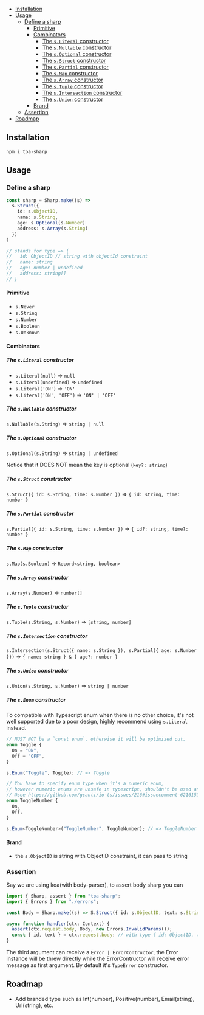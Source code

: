 <!-- START doctoc generated TOC please keep comment here to allow auto update -->
<!-- DON'T EDIT THIS SECTION, INSTEAD RE-RUN doctoc TO UPDATE -->

- [Installation](#installation)
- [Usage](#usage)
  - [Define a sharp](#define-a-sharp)
    - [Primitive](#primitive)
    - [Combinators](#combinators)
      - [The `s.Literal` constructor](#the-sliteral-constructor)
      - [The `s.Nullable` constructor](#the-snullable-constructor)
      - [The `s.Optional` constructor](#the-soptional-constructor)
      - [The `s.Struct` constructor](#the-sstruct-constructor)
      - [The `s.Partial` constructor](#the-spartial-constructor)
      - [The `s.Map` constructor](#the-smap-constructor)
      - [The `s.Array` constructor](#the-sarray-constructor)
      - [The `s.Tuple` constructor](#the-stuple-constructor)
      - [The `s.Intersection` constructor](#the-sintersection-constructor)
      - [The `s.Union` constructor](#the-sunion-constructor)
    - [Brand](#brand)
  - [Assertion](#assertion)
- [Roadmap](#roadmap)

<!-- END doctoc generated TOC please keep comment here to allow auto update -->

## Installation

`npm i toa-sharp`

## Usage

### Define a sharp

```ts
const sharp = Sharp.make((s) =>
  s.Struct({
    id: s.ObjectID,
    name: s.String,
    age: s.Optional(s.Number)
    address: s.Array(s.String)
  })
)

// stands for type => {
//   id: ObjectID // string with objectId constraint
//   name: string
//   age: number | undefined
//   address: string[]
// }
```

#### Primitive

- `s.Never`
- `s.String`
- `s.Number`
- `s.Boolean`
- `s.Unknown`

#### Combinators

##### The `s.Literal` constructor

- `s.Literal(null)` => `null`
- `s.Literal(undefined)` => `undefined`
- `s.Literal('ON')` => `'ON'`
- `s.Literal('ON', 'OFF')` => `'ON' | 'OFF'`

##### The `s.Nullable` constructor

`s.Nullable(s.String)` => `string | null`

##### The `s.Optional` constructor

`s.Optional(s.String)` => `string | undefined`

Notice that it DOES NOT mean the key is optional (`key?: string`)

##### The `s.Struct` constructor

`s.Struct({ id: s.String, time: s.Number })` => `{ id: string, time: number }`

##### The `s.Partial` constructor

`s.Partial({ id: s.String, time: s.Number })` => `{ id?: string, time?: number }`

##### The `s.Map` constructor

`s.Map(s.Boolean)` => `Record<string, boolean>`

##### The `s.Array` constructor

`s.Array(s.Number)` => `number[]`

##### The `s.Tuple` constructor

`s.Tuple(s.String, s.Number)` => `[string, number]`

##### The `s.Intersection` constructor

`s.Intersection(s.Struct({ name: s.String }), s.Partial({ age: s.Number }))` => `{ name: string } & { age?: number }`

##### The `s.Union` constructor

`s.Union(s.String, s.Number)` => `string | number`

##### The `s.Enum` constructor

To compatible with Typescript enum when there is no other choice, it's not well supported due to a poor design, highly recommend using `s.Literal` instead.

```ts
// MUST NOT be a `const enum`, otherwise it will be optimized out.
enum Toggle {
  On = "ON",
  Off = "OFF",
}

s.Enum("Toggle", Toggle); // => Toggle

// You have to specify enum type when it's a numeric enum,
// however numeric enums are unsafe in typescript, shouldn't be used anyway.
// @see https://github.com/gcanti/io-ts/issues/216#issuecomment-621615906
enum ToggleNumber {
  On,
  Off,
}

s.Enum<ToggleNumber>("ToggleNumber", ToggleNumber); // => ToggleNumber
```

#### Brand

- the `s.ObjectID` is string with ObjectID constraint, it can pass to string

### Assertion

Say we are using koa(with body-parser), to assert body sharp you can

```ts
import { Sharp, assert } from "toa-sharp";
import { Errors } from "./errors";

const Body = Sharp.make((s) => S.Struct({ id: s.ObjectID, text: s.String }));

async function handler(ctx: Context) {
  assert(ctx.request.body, Body, new Errors.InvalidParams());
  const { id, text } = ctx.request.body; // with type { id: ObjectID, text: string }
}
```

The third argument can receive a `Error | ErrorContructor`, the Error instance will be threw directly while the ErrorContructor will receive error message as first argument.
By default it's `TypeError` constructor.

## Roadmap

- Add branded type such as Int(number), Positive(number), Email(string), Url(string), etc.
